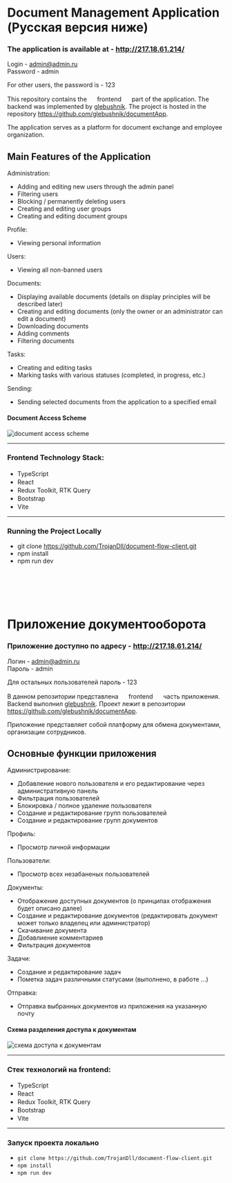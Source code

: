 # Document Management Application (Русская версия ниже)

### The application is available at - http://217.18.61.214/
Login - admin@admin.ru <br>
Password - admin

For other users, the password is - 123

This repository contains the <img height="16" width="16" src="https://cdn.simpleicons.org/htmx/#3366CC" /> frontend <img height="16" width="16" src="https://cdn.simpleicons.org/htmx/#3366CC" /> part of the application. The backend was implemented by [glebushnik](https://github.com/glebushnik). The project is hosted in the repository https://github.com/glebushnik/documentApp.

The application serves as a platform for document exchange and employee organization.

## Main Features of the Application
Administration:
  * Adding and editing new users through the admin panel
  * Filtering users
  * Blocking / permanently deleting users
  * Creating and editing user groups
  * Creating and editing document groups

Profile: 
  * Viewing personal information

Users:
  * Viewing all non-banned users

Documents:
  * Displaying available documents (details on display principles will be described later)
  * Creating and editing documents (only the owner or an administrator can edit a document)
  * Downloading documents
  * Adding comments
  * Filtering documents

Tasks:
  * Creating and editing tasks
  * Marking tasks with various statuses (completed, in progress, etc.)

Sending:
  * Sending selected documents from the application to a specified email

#### Document Access Scheme
![document access scheme](https://github.com/TrojanDll/document-flow-client/assets/60787064/313d7c65-49e2-41f8-9b81-21ca181b421b)

___

### Frontend Technology Stack:
  * TypeScript <img height="16" width="16" src="https://cdn.simpleicons.org/typescript/#3178C6" />
  * React <img height="16" width="16" src="https://cdn.simpleicons.org/react/#61DAFB" />
  * Redux Toolkit, RTK Query <img height="16" width="16" src="https://cdn.simpleicons.org/redux/#764ABC" />
  * Bootstrap <img height="16" width="16" src="https://cdn.simpleicons.org/bootstrap/#7952B3" />
  * Vite <img height="16" width="16" src="https://cdn.simpleicons.org/vite/#646CFF" />

___

### Running the Project Locally
  * git clone https://github.com/TrojanDll/document-flow-client.git 
  * npm install
  * npm run dev

<br>
<br>
<br>
<br>

# Приложение документооборота

### Приложение доступно по адресу - http://217.18.61.214/
Логин - admin@admin.ru <br>
Пароль - admin

Для остальных пользователей пароль - 123

В данном репозитории представлена <img height="16" width="16" src="https://cdn.simpleicons.org/htmx/#3366CC" /> frontend <img height="16" width="16" src="https://cdn.simpleicons.org/htmx/#3366CC" /> часть приложения. Backend выполнил [glebushnik](https://github.com/glebushnik). Проект лежит в репозитории https://github.com/glebushnik/documentApp.

Приложение представляет собой платформу для обмена документами, организации сотрудников.

## Основные функции приложения
Администрирование:
  * Добавление нового пользователя и его редактирование через административную панель
  * Фильтрация пользователей
  * Блокировка / полное удаление пользователя
  * Создание и редактирование групп пользователей
  * Создание и редактирование групп документов

Профиль: 
  * Просмотр личной информации

Пользователи:
  * Просмотр всех незабаненых пользователей

Документы:
  * Отображение доступных документов (о принципах отображения будет описано далее)
  * Создание и редактирование документов (редактировать документ может только владелец или администратор)
  * Скачивание документа
  * Добавлиение комментариев
  * Фильтрация документов

Задачи:
  * Создание и редактирование задач
  * Пометка задач различными статусами (выполнено, в работе ...)

Отправка:
  * Отправка выбранных документов из приложения на указанную почту

#### Схема разделения доступа к документам
![схема доступа к документам](https://github.com/TrojanDll/document-flow-client/assets/60787064/313d7c65-49e2-41f8-9b81-21ca181b421b)

___

### Стек технологий на frontend:
  * TypeScript <img height="16" width="16" src="https://cdn.simpleicons.org/typescript/#3178C6" />
  * React <img height="16" width="16" src="https://cdn.simpleicons.org/react/#61DAFB" />
  * Redux Toolkit, RTK Query <img height="16" width="16" src="https://cdn.simpleicons.org/redux/#764ABC" />
  * Bootstrap <img height="16" width="16" src="https://cdn.simpleicons.org/bootstrap/#7952B3" />
  * Vite <img height="16" width="16" src="https://cdn.simpleicons.org/vite/#646CFF" />

___

### Запуск проекта локально
  * `git clone https://github.com/TrojanDll/document-flow-client.git` 
  * `npm install`
  * `npm run dev`

